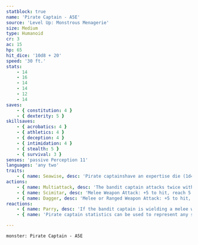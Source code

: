 ```yaml
---
statblock: true
name: 'Pirate Captain - A5E'
source: 'Level Up: Monstrous Menagerie'
size: Medium
type: Humanoid
cr: 3
ac: 15
hp: 65
hit_dice: '10d8 + 20'
speed: '30 ft.'
stats:
    - 14
    - 16
    - 14
    - 14
    - 12
    - 14
saves:
    - { constitution: 4 }
    - { dexterity: 5 }
skillsaves:
    - { acrobatics: 4 }
    - { athletics: 4 }
    - { deception: 4 }
    - { intimidation: 4 }
    - { stealth: 5 }
    - { survival: 3 }
senses: 'passive Perception 11'
languages: 'any two'
traits:
    - { name: Seawise, desc: 'Pirate captainshave an expertise die (1d4) on skill checks made to handle or navigate a ship.' }
actions:
    - { name: Multiattack, desc: 'The bandit captain attacks twice with their scimitar and once with their dagger, or throws two daggers.' }
    - { name: Scimitar, desc: 'Melee Weapon Attack: +5 to hit, reach 5 ft., one target. Hit: 6 (1d6 + 3) slashing damage.' }
    - { name: Dagger, desc: 'Melee or Ranged Weapon Attack: +5 to hit, reach 5 ft. or range 20/60 feet, one target. Hit: 5 (1d4 + 3) piercing damage.' }
reactions:
    - { name: Parry, desc: 'If the bandit captain is wielding a melee weapon and can see their attacker, they add 2 to their AC against one melee attack that would hit them.' }
    - { name: 'Pirate captain statistics can be used to represent any ship captain', desc: '' }

---
```

```statblock
monster: Pirate Captain - A5E
```
